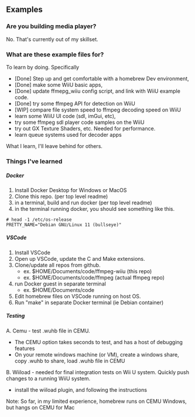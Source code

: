 ## Examples

### Are you building media player?

No. That's currently out of my skillset.

### What are these example files for?

To learn by doing. Specifically
* [Done] Step up and get comfortable with a homebrew Dev environment,
* [Done] make some WiiU basic apps, 
* [Done] update ffmepg_wiiu config script, and link with WiiU example code.
* [Done] try some ffmpeg API for detection on WiiU
* [WIP] compare file system speed to ffmpeg decoding speed on WiiU
* learn some WiiU UI code (sdl, imGui, etc), 
* try some ffmpeg sdl player code samples on the WiiU
* try out GX Texture Shaders, etc.  Needed for performance.
* learn queue systems used for decoder apps

What I learn, I'll leave behind for others.

### Things I've learned

##### Docker

1. Install Docker Desktop for Windows or MacOS
2. Clone this repo. (per top level readme)
3. in a terminal, build and run docker (per top level readme)
4. in the terminal running docker, you should see something like this.

```
# head -1 /etc/os-release
PRETTY_NAME="Debian GNU/Linux 11 (bullseye)"
```

##### VSCode 

1. Install VSCode
2. Open up VSCode, update the C and Make extensions.
3. Clone/update all repos from github.  
   - ex. $HOME/Documents/code/ffmpeg-wiiu (this repo)
   - ex. $HOME/Documents/code/ffmpeg (actual ffmpeg repo)
4. run Docker guest in separate terminal
   - ex. $HOME/Documents/code  
5. Edit homebrew files on VSCode running on host OS.
6. Run "make" in separate Docker terminal (ie Debian container)

##### Testing

A. Cemu - test .wuhb file in CEMU.   
   - The CEMU option takes seconds to test, and has a host of debugging features
   - On your remote windows machine (or VM), create a windows share, copy .wuhb to share, load .wuhb file in CEMU

B. Wiiload - needed for final integration tests on Wii U system. Quickly push changes to a running WiiU system.
   - install the wiiload plugin, and following the instructions

Note: So far, in my limited experience, homebrew runs on CEMU Windows, 
but hangs on CEMU for Mac
